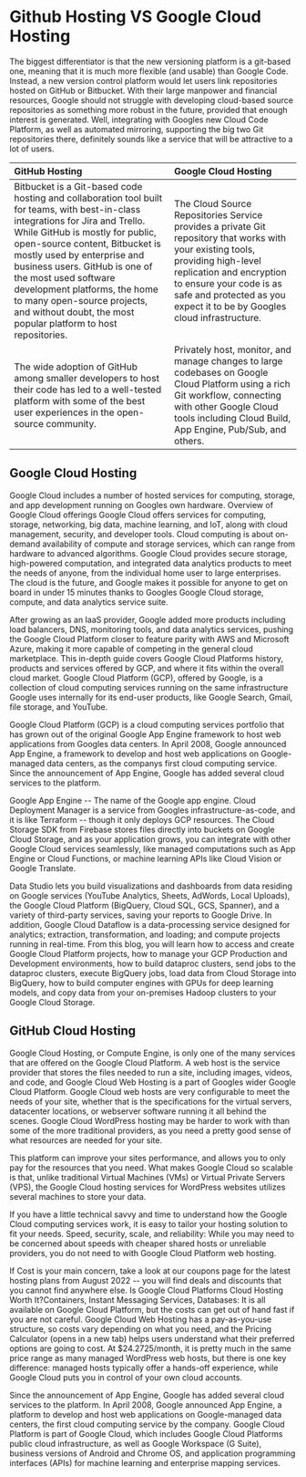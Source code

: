 # Github Hosting VS Google Cloud Hosting

The biggest differentiator is that the new versioning platform is a git-based one, meaning that it is much more flexible (and usable) than Google Code. Instead, a new version control platform would let users link repositories hosted on GitHub or Bitbucket. With their large manpower and financial resources, Google should not struggle with developing cloud-based source repositories as something more robust in the future, provided that enough interest is generated. Well, integrating with Googles new Cloud Code Platform, as well as automated mirroring, supporting the big two Git repositories there, definitely sounds like a service that will be attractive to a lot of users.

| GitHub Hosting                                                                                                                                                                                                                                                                                                                                                                                                                 | Google Cloud Hosting                                                                                                                                                                                                                                              |
| :----------------------------------------------------------------------------------------------------------------------------------------------------------------------------------------------------------------------------------------------------------------------------------------------------------------------------------------------------------------------------------------------------------------------------- | :---------------------------------------------------------------------------------------------------------------------------------------------------------------------------------------------------------------------------------------------------------------- |
| Bitbucket is a Git-based code hosting and collaboration tool built for teams, with best-in-class integrations for Jira and Trello. While GitHub is mostly for public, open-source content, Bitbucket is mostly used by enterprise and business users. GitHub is one of the most used software development platforms, the home to many open-source projects, and without doubt, the most popular platform to host repositories. | The Cloud Source Repositories Service provides a private Git repository that works with your existing tools, providing high-level replication and encryption to ensure your code is as safe and protected as you expect it to be by Googles cloud infrastructure. |
| The wide adoption of GitHub among smaller developers to host their code has led to a well-tested platform with some of the best user experiences in the open-source community.                                                                                                                                                                                                                                                 | Privately host, monitor, and manage changes to large codebases on Google Cloud Platform using a rich Git workflow, connecting with other Google Cloud tools including Cloud Build, App Engine, Pub/Sub, and others.                                               |

## Google Cloud Hosting

Google Cloud includes a number of hosted services for computing, storage, and app development running on Googles own hardware. Overview of Google Cloud offerings Google Cloud offers services for computing, storage, networking, big data, machine learning, and IoT, along with cloud management, security, and developer tools.
Cloud computing is about on-demand availability of compute and storage services, which can range from hardware to advanced algorithms. Google Cloud provides secure storage, high-powered computation, and integrated data analytics products to meet the needs of anyone, from the individual home user to large enterprises. The cloud is the future, and Google makes it possible for anyone to get on board in under 15 minutes thanks to Googles Google Cloud storage, compute, and data analytics service suite.

After growing as an IaaS provider, Google added more products including load balancers, DNS, monitoring tools, and data analytics services, pushing the Google Cloud Platform closer to feature parity with AWS and Microsoft Azure, making it more capable of competing in the general cloud marketplace. This in-depth guide covers Google Cloud Platforms history, products and services offered by GCP, and where it fits within the overall cloud market. Google Cloud Platform (GCP), offered by Google, is a collection of cloud computing services running on the same infrastructure Google uses internally for its end-user products, like Google Search, Gmail, file storage, and YouTube.

Google Cloud Platform (GCP) is a cloud computing services portfolio that has grown out of the original Google App Engine framework to host web applications from Googles data centers. In April 2008, Google announced App Engine, a framework to develop and host web applications on Google-managed data centers, as the companys first cloud computing service. Since the announcement of App Engine, Google has added several cloud services to the platform.

Google App Engine -- The name of the Google app engine. Cloud Deployment Manager is a service from Googles infrastructure-as-code, and it is like Terraform -- though it only deploys GCP resources. The Cloud Storage SDK from Firebase stores files directly into buckets on Google Cloud Storage, and as your application grows, you can integrate with other Google Cloud services seamlessly, like managed computations such as App Engine or Cloud Functions, or machine learning APIs like Cloud Vision or Google Translate.

Data Studio lets you build visualizations and dashboards from data residing on Google services (YouTube Analytics, Sheets, AdWords, Local Uploads), the Google Cloud Platform (BigQuery, Cloud SQL, GCS, Spanner), and a variety of third-party services, saving your reports to Google Drive. In addition, Google Cloud Dataflow is a data-processing service designed for analytics; extraction, transformation, and loading; and compute projects running in real-time. From this blog, you will learn how to access and create Google Cloud Platform projects, how to manage your GCP Production and Development environments, how to build dataproc clusters, send jobs to the dataproc clusters, execute BigQuery jobs, load data from Cloud Storage into BigQuery, how to build computer engines with GPUs for deep learning models, and copy data from your on-premises Hadoop clusters to your Google Cloud Storage.

## GitHub Cloud Hosting

Google Cloud Hosting, or Compute Engine, is only one of the many services that are offered on the Google Cloud Platform. A web host is the service provider that stores the files needed to run a site, including images, videos, and code, and Google Cloud Web Hosting is a part of Googles wider Google Cloud Platform. Google Cloud web hosts are very configurable to meet the needs of your site, whether that is the specifications for the virtual servers, datacenter locations, or webserver software running it all behind the scenes. Google Cloud WordPress hosting may be harder to work with than some of the more traditional providers, as you need a pretty good sense of what resources are needed for your site.

This platform can improve your sites performance, and allows you to only pay for the resources that you need. What makes Google Cloud so scalable is that, unlike traditional Virtual Machines (VMs) or Virtual Private Servers (VPS), the Google Cloud hosting services for WordPress websites utilizes several machines to store your data.

If you have a little technical savvy and time to understand how the Google Cloud computing services work, it is easy to tailor your hosting solution to fit your needs. Speed, security, scale, and reliability: While you may need to be concerned about speeds with cheaper shared hosts or unreliable providers, you do not need to with Google Cloud Platform web hosting.

If Cost is your main concern, take a look at our coupons page for the latest hosting plans from August 2022 -- you will find deals and discounts that you cannot find anywhere else. Is Google Cloud Platforms Cloud Hosting Worth It?Containers, Instant Messaging Services, Databases: It is all available on Google Cloud Platform, but the costs can get out of hand fast if you are not careful. Google Cloud Web Hosting has a pay-as-you-use structure, so costs vary depending on what you need, and the Pricing Calculator (opens in a new tab) helps users understand what their preferred options are going to cost. At $24.2725/month, it is pretty much in the same price range as many managed WordPress web hosts, but there is one key difference: managed hosts typically offer a hands-off experience, while Google Cloud puts you in control of your own cloud accounts.

Since the announcement of App Engine, Google has added several cloud services to the platform. In April 2008, Google announced App Engine, a platform to develop and host web applications on Google-managed data centers, the first cloud computing service by the company. Google Cloud Platform is part of Google Cloud, which includes Google Cloud Platforms public cloud infrastructure, as well as Google Workspace (G Suite), business versions of Android and Chrome OS, and application programming interfaces (APIs) for machine learning and enterprise mapping services.
